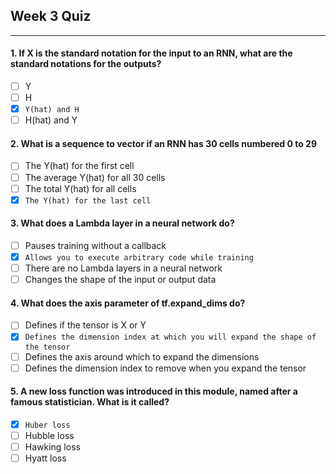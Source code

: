 ## Week 3 Quiz

---

#### 1. If X is the standard notation for the input to an RNN, what are the standard notations for the outputs?

- [ ] Y
- [ ] H
- [x] `Y(hat) and H`
- [ ] H(hat) and Y

#### 2. What is a sequence to vector if an RNN has 30 cells numbered 0 to 29

- [ ] The Y(hat) for the first cell
- [ ] The average Y(hat) for all 30 cells
- [ ] The total Y(hat) for all cells
- [x] `The Y(hat) for the last cell`

#### 3. What does a Lambda layer in a neural network do?

- [ ] Pauses training without a callback
- [x] `Allows you to execute arbitrary code while training`
- [ ] There are no Lambda layers in a neural network
- [ ] Changes the shape of the input or output data

#### 4. What does the axis parameter of tf.expand_dims do?

- [ ] Defines if the tensor is X or Y
- [x] `Defines the dimension index at which you will expand the shape of the tensor`
- [ ] Defines the axis around which to expand the dimensions
- [ ] Defines the dimension index to remove when you expand the tensor

#### 5. A new loss function was introduced in this module, named after a famous statistician. What is it called?

- [x] `Huber loss`
- [ ] Hubble loss
- [ ] Hawking loss
- [ ] Hyatt loss
